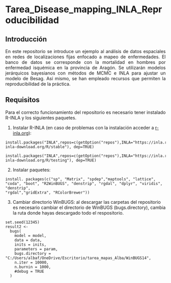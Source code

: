 # Tarea_Disease_mapping_INLA_Reproducibilidad

## Introducción 
<p align="justify">
En este repositorio se introduce un ejemplo al análisis de datos espaciales en redes de localizaciones fijas enfocado a mapeo de enfermedades. El banco de datos se corresponde con la mortalidad en hombres por enfermedad isquémica en la provincia de Aragón. Se utilizarán modelos jerárquicos bayesianos con métodos de MCMC e INLA para ajustar un modelo de Besag. Así mismo, se han empleado recursos que permiten la reproducibilidad de la práctica.
</p>

## Requisitos 

<p align="justify">
Para el correcto funcionamiento del repositorio es necesario tener instalado R-INLA y los siguientes paquetes.

1. Instalar R-INLA (en caso de problemas con la instalación acceder a [r-inla.org](https://www.r-inla.org/)):

```
install.packages("INLA",repos=c(getOption("repos"),INLA="https://inla.r-inla-download.org/R/stable"), dep=TRUE)

install.packages("INLA",repos=c(getOption("repos"),INLA="https://inla.r-inla-download.org/R/testing"), dep=TRUE)
```

2. Instalar paquetes:

  ```
install. packages(c("sp", "Matrix", "spdep","maptools", "lattice", "coda", "boot", "R2WinBUGS", "denstrip", "rgdal", "dplyr", "viridis", "denstrip",
"rgdal","gridExtra", "RColorBrewer")) 
```
  
3. Cambiar directorio WinBUGS: al descargar las carpetas del repositorio es necesario cambiar el directorio de WinBUGS (bugs.directory), cambia la ruta donde hayas descargado todo el respositorio.

```
set.seed(12345)
result2 <-
  bugs(
    model = model,
    data = data,
    inits = inits,
    parameters = param,
    bugs.directory = "C:/Users/albaf/OneDrive/Escritorio/tarea_mapas_Alba/WinBUGS14",
    n.iter = 10000,
    n.burnin = 1000,
    #debug = TRUE
  )
```
</p>
